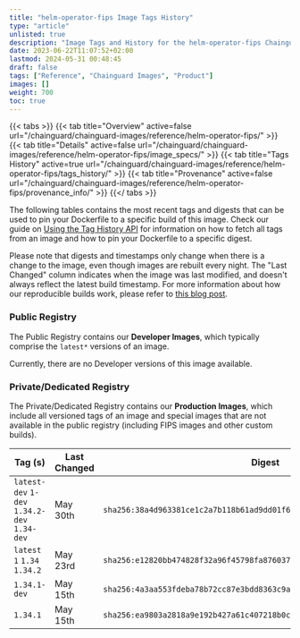```yaml
---
title: "helm-operator-fips Image Tags History"
type: "article"
unlisted: true
description: "Image Tags and History for the helm-operator-fips Chainguard Image"
date: 2023-06-22T11:07:52+02:00
lastmod: 2024-05-31 00:48:45
draft: false
tags: ["Reference", "Chainguard Images", "Product"]
images: []
weight: 700
toc: true
---
```


{{< tabs >}}
{{< tab title="Overview" active=false url="/chainguard/chainguard-images/reference/helm-operator-fips/" >}}
{{< tab title="Details" active=false url="/chainguard/chainguard-images/reference/helm-operator-fips/image_specs/" >}}
{{< tab title="Tags History" active=true url="/chainguard/chainguard-images/reference/helm-operator-fips/tags_history/" >}}
{{< tab title="Provenance" active=false url="/chainguard/chainguard-images/reference/helm-operator-fips/provenance_info/" >}}
{{</ tabs >}}

The following tables contains the most recent tags and digests that can be used to pin your Dockerfile to a specific build of this image. Check our guide on [Using the Tag History API](/chainguard/chainguard-images/using-the-tag-history-api/) for information on how to fetch all tags from an image and how to pin your Dockerfile to a specific digest.

Please note that digests and timestamps only change when there is a change to the image, even though images are rebuilt every night. The "Last Changed" column indicates when the image was last modified, and doesn't always reflect the latest build timestamp. For more information about how our reproducible builds work, please refer to [this blog post](https://www.chainguard.dev/unchained/reproducing-chainguards-reproducible-image-builds).

### Public Registry
The Public Registry contains our **Developer Images**, which typically comprise the `latest*` versions of an image.

Currently, there are no Developer versions of this image available.

### Private/Dedicated Registry
The Private/Dedicated Registry contains our **Production Images**, which include all versioned tags of an image and special images that are not available in the public registry (including FIPS images and other custom builds).

| Tag (s)                                       | Last Changed | Digest                                                                    |
|-----------------------------------------------|--------------|---------------------------------------------------------------------------|
|  `latest-dev` `1-dev` `1.34.2-dev` `1.34-dev` | May 30th     | `sha256:38a4d963381ce1c2a7b118b61ad9dd01f6cb7c347a1ff505e22939f5609f18f1` |
|  `latest` `1` `1.34` `1.34.2`                 | May 23rd     | `sha256:e12820bb474828f32a96f45798fa876037165096adb143f3a4c1a63c282a85f5` |
|  `1.34.1-dev`                                 | May 15th     | `sha256:4a3aa553fdeba78b72cc87e3bdd8363c9a70f573433d5258e41e9e24493a1dba` |
|  `1.34.1`                                     | May 15th     | `sha256:ea9803a2818a9e192b427a61c407218b0c472852eddb5db64295af6ba16a9e9c` |

